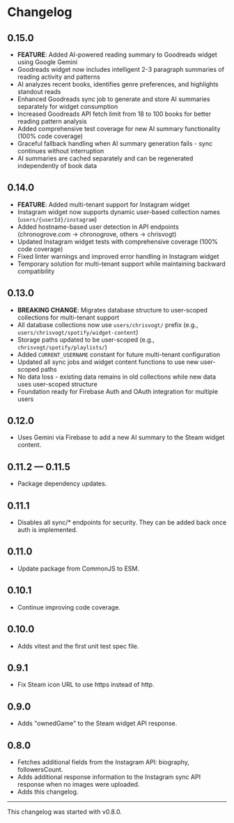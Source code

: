 # Changelog

## 0.15.0

- **FEATURE**: Added AI-powered reading summary to Goodreads widget using Google Gemini
- Goodreads widget now includes intelligent 2-3 paragraph summaries of reading activity and patterns
- AI analyzes recent books, identifies genre preferences, and highlights standout reads
- Enhanced Goodreads sync job to generate and store AI summaries separately for widget consumption
- Increased Goodreads API fetch limit from 18 to 100 books for better reading pattern analysis
- Added comprehensive test coverage for new AI summary functionality (100% code coverage)
- Graceful fallback handling when AI summary generation fails - sync continues without interruption
- AI summaries are cached separately and can be regenerated independently of book data

## 0.14.0

- **FEATURE**: Added multi-tenant support for Instagram widget
- Instagram widget now supports dynamic user-based collection names (`users/{userId}/instagram`)
- Added hostname-based user detection in API endpoints (chronogrove.com → chronogrove, others → chrisvogt)
- Updated Instagram widget tests with comprehensive coverage (100% code coverage)
- Fixed linter warnings and improved error handling in Instagram widget
- Temporary solution for multi-tenant support while maintaining backward compatibility

## 0.13.0

- **BREAKING CHANGE**: Migrates database structure to user-scoped collections for multi-tenant support
- All database collections now use `users/chrisvogt/` prefix (e.g., `users/chrisvogt/spotify/widget-content`)
- Storage paths updated to be user-scoped (e.g., `chrisvogt/spotify/playlists/`)
- Added `CURRENT_USERNAME` constant for future multi-tenant configuration
- Updated all sync jobs and widget content functions to use new user-scoped paths
- No data loss - existing data remains in old collections while new data uses user-scoped structure
- Foundation ready for Firebase Auth and OAuth integration for multiple users

## 0.12.0

- Uses Gemini via Firebase to add a new AI summary to the Steam widget content.

## 0.11.2 — 0.11.5

- Package dependency updates.

## 0.11.1

- Disables all sync/* endpoints for security. They can be added back once auth is implemented.

## 0.11.0

- Update package from CommonJS to ESM.

## 0.10.1

- Continue improving code coverage.

## 0.10.0

- Adds vitest and the first unit test spec file.

## 0.9.1

- Fix Steam icon URL to use https instead of http.

## 0.9.0

- Adds "ownedGame" to the Steam widget API response.

## 0.8.0

- Fetches additional fields from the Instagram API: biography, followersCount.
- Adds additional response information to the Instagram sync API response when no images were uploaded.
- Adds this changelog.

----

This changelog was started with v0.8.0.
